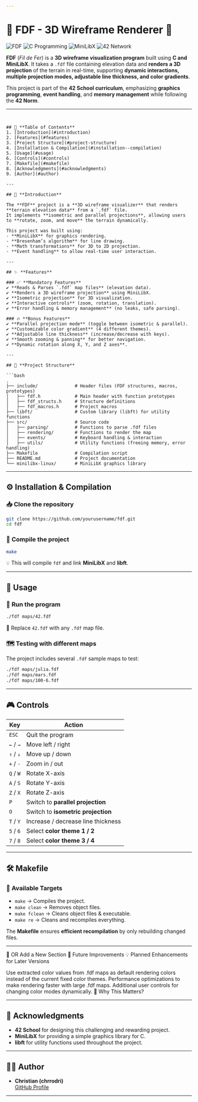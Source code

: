 ```yaml
---

```
# 🌄 **FDF - 3D Wireframe Renderer** 🌄

![FDF](https://img.shields.io/badge/FDF-Project-blue?style=flat-square) ![C Programming](https://img.shields.io/badge/Language-C-green?style=flat-square) ![MiniLibX](https://img.shields.io/badge/Graphics-MiniLibX-purple?style=flat-square) ![42 Network](https://img.shields.io/badge/42Network-FDF-lightblue?style=flat-square)

**FDF** (*Fil de Fer*) is a **3D wireframe visualization program** built using **C and MiniLibX**. It takes a `.fdf` file containing elevation data and **renders a 3D projection** of the terrain in real-time, supporting **dynamic interactions, multiple projection modes, adjustable line thickness, and color gradients**.

This project is part of the **42 School curriculum**, emphasizing **graphics programming**, **event handling**, and **memory management** while following the **42 Norm**.

---
```


## 📑 **Table of Contents**
1. [Introduction](#introduction)
2. [Features](#features)
3. [Project Structure](#project-structure)
4. [Installation & Compilation](#installation--compilation)
5. [Usage](#usage)
6. [Controls](#controls)
7. [Makefile](#makefile)
8. [Acknowledgments](#acknowledgments)
9. [Author](#author)

---

## 📖 **Introduction**

The **FDF** project is a **3D wireframe visualizer** that renders **terrain elevation data** from a `.fdf` file.  
It implements **isometric and parallel projections**, allowing users to **rotate, zoom, and move** the terrain dynamically.  

This project was built using:
- **MiniLibX** for graphics rendering.
- **Bresenham’s algorithm** for line drawing.
- **Math transformations** for 3D to 2D projection.
- **Event handling** to allow real-time user interaction.

---

## ✨ **Features**

### ✅ **Mandatory Features**
✔ **Reads & Parses `.fdf` map files** (elevation data).  
✔ **Renders a 3D wireframe projection** using MiniLibX.  
✔ **Isometric projection** for 3D visualization.  
✔ **Interactive controls** (zoom, rotation, translation).  
✔ **Error handling & memory management** (no leaks, safe parsing).  

### 🔥 **Bonus Features**
✔ **Parallel projection mode** (toggle between isometric & parallel).  
✔ **Customizable color gradient** (4 different themes).  
✔ **Adjustable line thickness** (increase/decrease with keys).  
✔ **Smooth zooming & panning** for better navigation.  
✔ **Dynamic rotation along X, Y, and Z axes**.  

---

## 📂 **Project Structure**

```bash
.
├── include/              # Header files (FDF structures, macros, prototypes)
│   ├── fdf.h             # Main header with function prototypes
│   ├── fdf_structs.h     # Structure definitions
│   ├── fdf_macros.h      # Project macros
├── libft/                # Custom library (libft) for utility functions
├── src/                  # Source code
│   ├── parsing/          # Functions to parse .fdf files
│   ├── rendering/        # Functions to render the map
│   ├── events/           # Keyboard handling & interaction
│   ├── utils/            # Utility functions (freeing memory, error handling)
├── Makefile              # Compilation script
├── README.md             # Project documentation
└── minilibx-linux/       # MiniLibX graphics library
```

---

## ⚙️ **Installation & Compilation**

### 📥 **Clone the repository**
```sh
git clone https://github.com/yourusername/fdf.git
cd fdf
```

### 🔨 **Compile the project**
```sh
make
```

💡 This will compile `fdf` and link **MiniLibX** and **libft**.

---

## 🚀 **Usage**

### 📌 **Run the program**
```sh
./fdf maps/42.fdf
```
📌 Replace `42.fdf` with any `.fdf` map file.

### 🗺 **Testing with different maps**
The project includes several `.fdf` sample maps to test:
```sh
./fdf maps/julia.fdf
./fdf maps/mars.fdf
./fdf maps/100-6.fdf
```

---

## 🎮 **Controls**

| **Key**      | **Action**                           |
|-------------|------------------------------------|
| `ESC`       | Quit the program                  |
| `←` / `→`   | Move left / right                 |
| `↑` / `↓`   | Move up / down                    |
| `+` / `-`   | Zoom in / out                     |
| `Q` / `W`   | Rotate X-axis                      |
| `A` / `S`   | Rotate Y-axis                      |
| `Z` / `X`   | Rotate Z-axis                      |
| `P`         | Switch to **parallel projection**  |
| `O`         | Switch to **isometric projection** |
| `T` / `Y`   | Increase / decrease line thickness |
| `5` / `6`   | Select **color theme 1 / 2**      |
| `7` / `8`   | Select **color theme 3 / 4**      |

---

## 🛠️ **Makefile**

### 📌 **Available Targets**
- `make` → Compiles the project.
- `make clean` → Removes object files.
- `make fclean` → Cleans object files & executable.
- `make re` → Cleans and recompiles everything.

The **Makefile** ensures **efficient recompilation** by only rebuilding changed files.

---

🔹 OR Add a New Section
🚀 Future Improvements
💡 Planned Enhancements for Later Versions

Use extracted color values from .fdf maps as default rendering colors instead of the current fixed color themes.
Performance optimizations to make rendering faster with large .fdf maps.
Additional user controls for changing color modes dynamically.
📌 Why This Matters?

---

## 🙌 **Acknowledgments**

- **42 School** for designing this challenging and rewarding project.
- **MiniLibX** for providing a simple graphics library for C.
- **libft** for utility functions used throughout the project.

---

## 👨‍💻 **Author**

- **Christian (chrrodri)**  
  [GitHub Profile](https://github.com/kitearuba)

---
